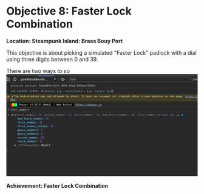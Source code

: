 # Objective 8: Faster Lock Combination
**Location: Steampunk Island: Brass Bouy Port**  

This objective is about picking a simulated "Faster Lock" padlock with a dial using three digits between 0 and 39.

There are two ways to so![Browser Developer Console](https://github.com/joergschwarzwaelder/hhc2023/blob/main/Objective-8/fasterlock-console.png)

**Achievement: Faster Lock Combination**
<!--stackedit_data:
eyJoaXN0b3J5IjpbMTU3MzczMzE0NSwtMjAxMDE5MjYzXX0=
-->